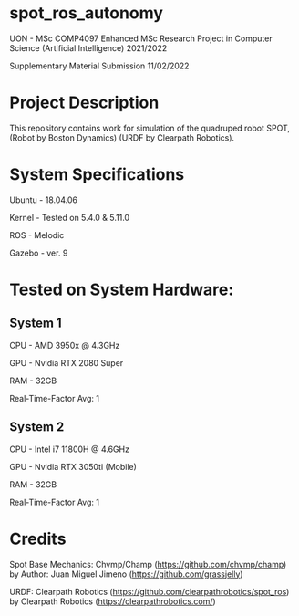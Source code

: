 # spot_ros_autonomy
UON - MSc COMP4097 Enhanced MSc Research Project in Computer Science (Artificial Intelligence) 2021/2022

Supplementary Material Submission 11/02/2022

# Project Description
This repository contains work for simulation of the quadruped robot SPOT, (Robot by Boston Dynamics) (URDF by Clearpath Robotics).

# System Specifications
Ubuntu - 18.04.06

Kernel - Tested on 5.4.0 & 5.11.0

ROS - Melodic

Gazebo - ver. 9

# Tested on System Hardware:

## System 1

  CPU - AMD 3950x @ 4.3GHz
  
  GPU - Nvidia RTX 2080 Super
  
  RAM - 32GB
  
  Real-Time-Factor Avg: 1
  
## System 2

  CPU - Intel i7 11800H @ 4.6GHz
  
  GPU - Nvidia RTX 3050ti (Mobile)
  
  RAM - 32GB
  
  Real-Time-Factor Avg: 1

# Credits
Spot Base Mechanics: Chvmp/Champ (https://github.com/chvmp/champ) by Author: Juan Miguel Jimeno (https://github.com/grassjelly)

URDF: Clearpath Robotics (https://github.com/clearpathrobotics/spot_ros) by Clearpath Robotics (https://clearpathrobotics.com/)
